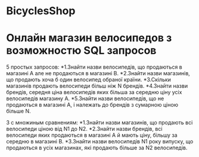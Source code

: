 # BicyclesShop
# Онлайн магазин велосипедов з возможностю SQL запросов
5 простых запросов:
*1.Знайти назви велосипедів, що продаються в магазині А але не продаються в магазині В.
*2.Знайти назви магазинів, що продають хоча б один велосипед обраної країни.
*3.Скільки магазинів продають велосипеди більш ніж N брендів.
*4.Знайти назви брендів, середня ціна велосипедів яких більша за середню ціну усіх велосипедів магазину А.
*5.Знайти назви велосипедів, що не продаються в магазині А, і належать до брендів з сумарною ціною більше N.

3 с множиным сравнениям:
*1.Знайти назви магазинів, що продають всі велосипеди ціною від N1 до N2.
*2.Знайти назви брендів, всі велосипеди яких продаються в магазині А й мають ціну, більшу за середню в магазині В.
*3.Знайти назви велосипедів N1 року випуску, що продаються в усіх магазинах, які продають більше за N2 велосипедів.

